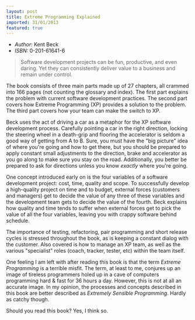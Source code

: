 ```yaml
---
layout: post
title: Extreme Programming Explained
imported: 31/01/2013
featured: true
---
```


* *Author:* Kent Beck
* *ISBN:*   0-201-61641-6

> Software development projects can be fun, productive, and even daring. Yet they can
> consistently deliver value to a business and remain under control.

The book consists of three main parts made up of 27 chapters, all crammed into 166 pages
(not counting the glossary and index). The first part explains the problem with current
software development practices. The second part covers how Extreme Programming (XP)
provides a solution to the problem. The third part covers how your team can make the
switch to XP.

Beck uses the act of driving a car as a metaphor for the XP software development process.
Carefully pointing a car in the right direction, locking the steering wheel in a
death-grip and flooring the accelerator is seldom a good way of getting from A to B. Sure,
you must have the "big picture" idea of where you're going and how to get there, but you
should be prepared to apply constant small adjustments to the direction, brake and
accelerator as you go along to make sure you stay on the road. Additionally, you better be
prepared to ask for directions unless you know *exactly* where you're going.

One concept introduced early on is the four variables of a software development project:
cost, time, quality and scope. To successfully develop a high-quality project on time and
to budget, external forces (customers and managers) get to decide the value of any three
of these variables and the development team gets to decide the value of the fourth. Beck
explains how quality and time tends to suffer when external forces get to pick the value
of all the four variables, leaving you with crappy software behind schedule.

The importance of testing, refactoring, pair programming and short release cycles is
stressed throughout the book, as is keeping a constant dialog with the customer. Also
covered is how to manage an XP team, as well as the various "specialist" roles (coach,
tracker, tester, etc) within the team itself.

One feeling I am left with after reading this book is that the term *Extreme Programming*
is a terrible misfit. The term, at least to me, conjures up an image of tireless
programmers holed up in a cave of computers programming hard &amp; fast for 36 hours a
day. However, this is not at all an accurate image. In my opinion, the processes and
concepts described in this book are better described as *Extremely Sensible Programming*.
Hardly as catchy though.

Should you read this book? Yes, I think so.
